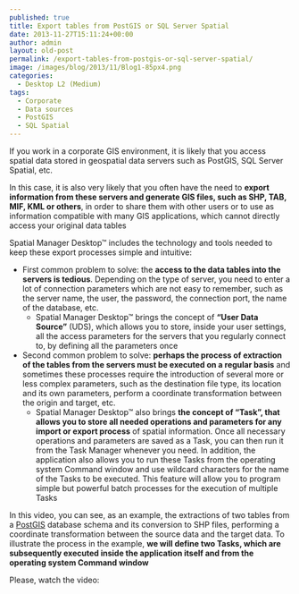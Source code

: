 ```yaml
---
published: true
title: Export tables from PostGIS or SQL Server Spatial
date: 2013-11-27T15:11:24+00:00
author: admin
layout: old-post
permalink: /export-tables-from-postgis-or-sql-server-spatial/
image: /images/blog/2013/11/Blog1-85px4.png
categories:
  - Desktop L2 (Medium)
tags:
  - Corporate
  - Data sources
  - PostGIS
  - SQL Spatial
---
```

If you work in a corporate GIS environment, it is likely that you access spatial data stored in geospatial data servers such as PostGIS, SQL Server Spatial, etc.<!--more-->

In this case, it is also very likely that you often have the need to **export information from these servers and generate GIS files, such as SHP, TAB, MIF, KML or others**, in order to share them with other users or to use as information compatible with many GIS applications, which cannot directly access your original data tables

Spatial Manager Desktop™ includes the technology and tools needed to keep these export processes simple and intuitive:

  * First common problem to solve: the **access to the data tables into the servers is tedious**. Depending on the type of server, you need to enter a lot of connection parameters which are not easy to remember, such as the server name, the user, the password, the connection port, the name of the database, etc. 
      * Spatial Manager Desktop™ brings the concept of **&#8220;User Data Source&#8221;** (UDS), which allows you to store, inside your user settings, all the access parameters for the servers that you regularly connect to, by defining all the parameters once
  * Second common problem to solve: **perhaps the process of extraction of the tables from the servers must be executed on a regular basis** and sometimes these processes require the introduction of several more or less complex parameters, such as the destination file type, its location and its own parameters, perform a coordinate transformation between the origin and target, etc. 
      * Spatial Manager Desktop™ also brings **the concept of &#8220;Task&#8221;, that allows you to store all needed operations and parameters for any import or export process** of spatial information. Once all necessary operations and parameters are saved as a Task, you can then run it from the Task Manager whenever you need. In addition, the application also allows you to run these Tasks from the operating system Command window and use wildcard characters for the name of the Tasks to be executed. This feature will allow you to program simple but powerful batch processes for the execution of multiple Tasks

In this video, you can see, as an example, the extractions of two tables from a <a title="PostGIS website" href="http://postgis.net/" target="_blank" rel="nofollow">PostGIS</a> database schema and its conversion to SHP files, performing a coordinate transformation between the source data and the target data. To illustrate the process in the example, **we will define two Tasks, which are subsequently executed inside the application itself and from the operating system Command window**

Please, watch the video:

<center>
  <br />
</center>